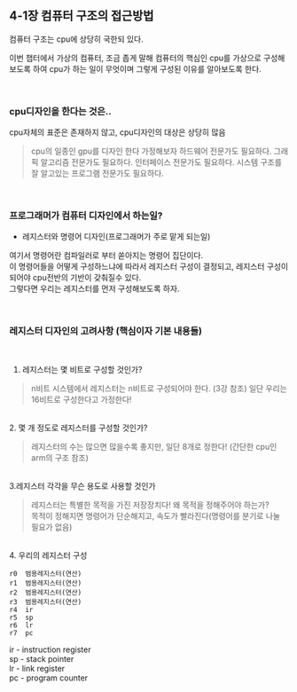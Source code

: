 ## 4-1장 컴퓨터 구조의 접근방법
컴퓨터 구조는 cpu에 상당히 국한되 있다.

이번 챕터에서 가상의 컴퓨터, 조금 좁게 말해 컴퓨터의 핵심인 cpu를 가상으로 구성해 보도록 하여
cpu가 하는 일이 무엇이며 그렇게 구성된 이유를 알아보도록 한다.

<br>

### cpu디자인을 한다는 것은..

cpu자체의 표준은 존재하지 않고, cpu디자인의 대상은 상당히 많음

>cpu의 일종인 gpu를 디자인 한다 가정해보자
하드웨어 전문가도 필요하다. 
그래픽 알고리즘 전문가도 필요하다.
인터페이스 전문가도 필요하다. 
시스템 구조를 잘 알고있는 프로그램 전문가도 필요하다.

<br>

### 프로그래머가 컴퓨터 디자인에서 하는일?

+ 레지스터와 명령어 디자인(프로그래머가 주로 맡게 되는일)

여기서 명령어란 컴파일러로 부터 쏟아지는 명령어 집단이다. <br>
이 명령어들을 어떻게 구성하느냐에 따라서 레지스터 구성이 결정되고, 레지스터 구성이 되어야 cpu전반의 기반이 갖춰질수 있다.<br>
그렇다면 우리는 레지스터를 먼저 구성해보도록 하자.

<br>

### 레지스터 디자인의 고려사항 (핵심이자 기본 내용들)

<br>

1. 레지스터는 몇 비트로 구성할 것인가?

>n비트 시스템에서 레지스터는 n비트로 구성되어야 한다. (3강 참조)
일단 우리는 16비트로 구성한다고 가정한다!

<br>
2. 몇 개 정도로 레지스터를 구성할 것인가?

>레지스터의 수는 많으면 많을수록 좋지만, 일단 8개로 정한다! (간단한 cpu인 arm의 구조 참조)

<br>
3.레지스터 각각을 무슨 용도로 사용할 것인가

 >레지스터는 특별한 목적을 가진 저장장치다! 왜 목적을 정해주어야 하는가?<br>
목적이 정해지면 명령어가 단순해지고, 속도가 빨라진다(명령어를 분기로 나눌 필요가 없음)

<br>
4. 우리의 레지스터 구성

<br>

	r0	범용레지스터(연산)
	r1	범용레지스터(연산)
	r2	범용레지스터(연산)
	r3	범용레지스터(연산)
	r4	ir
	r5	sp
	r6	lr
	r7	pc

ir - instruction register<br>
sp - stack pointer<br>
lr - link register<br>
pc - program counter<br>
